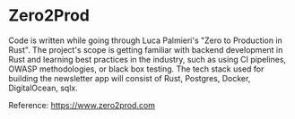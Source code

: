 # Zero2Prod
Code is written while going through Luca Palmieri's "Zero to Production in Rust". The project's scope is getting familiar with backend development in Rust and learning best practices in the industry, such as using CI pipelines, OWASP methodologies, or black box testing. The tech stack used for building the newsletter app will consist of Rust, Postgres, Docker, DigitalOcean, sqlx.

Reference: https://www.zero2prod.com
